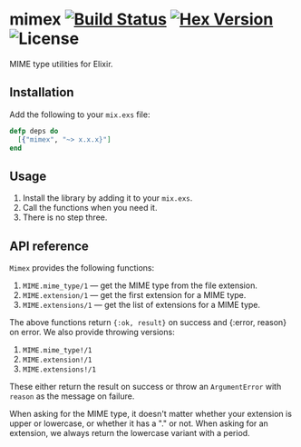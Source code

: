 # mimex [![Build Status]][build-link] [![Hex Version]][version-link] ![License]

MIME type utilities for Elixir.

## Installation

Add the following to your `mix.exs` file:

``` elixir
defp deps do
  [{"mimex", "~> x.x.x}"]
end
```

## Usage

 1. Install the library by adding it to your `mix.exs`.
 2. Call the functions when you need it.
 3. There is no step three.

## API reference

`Mimex` provides the following functions:

 1. `MIME.mime_type/1` &mdash; get the MIME type from the file extension.
 2. `MIME.extension/1` &mdash; get the first extension for a MIME type.
 3. `MIME.extensions/1` &mdash; get the list of extensions for a MIME type.

The above functions return `{:ok, result}` on success and {:error, reason} on
error. We also provide throwing versions:

 1. `MIME.mime_type!/1`
 2. `MIME.extension!/1`
 3. `MIME.extensions!/1`

These either return the result on success or throw an `ArgumentError` with
`reason` as the message on failure.

When asking for the MIME type, it doesn't matter whether your extension is upper
or lowercase, or whether it has a "." or not. When asking for an extension, we
always return the lowercase variant with a period.

 [Build Status]:https://travic-ci.org/hex-sh/mimex.svg?branch=master
 [Hex Version]:https://img.shields.io/hexpm/v/mimex.svg?label=hex%20version
 [License]:https://img.shields.io/hexpm/l/mimex.svg
 [build-link]:https://travis-ci.org/hex-sh/mimex
 [version-link]:https://hex.pm/packages/mimex
